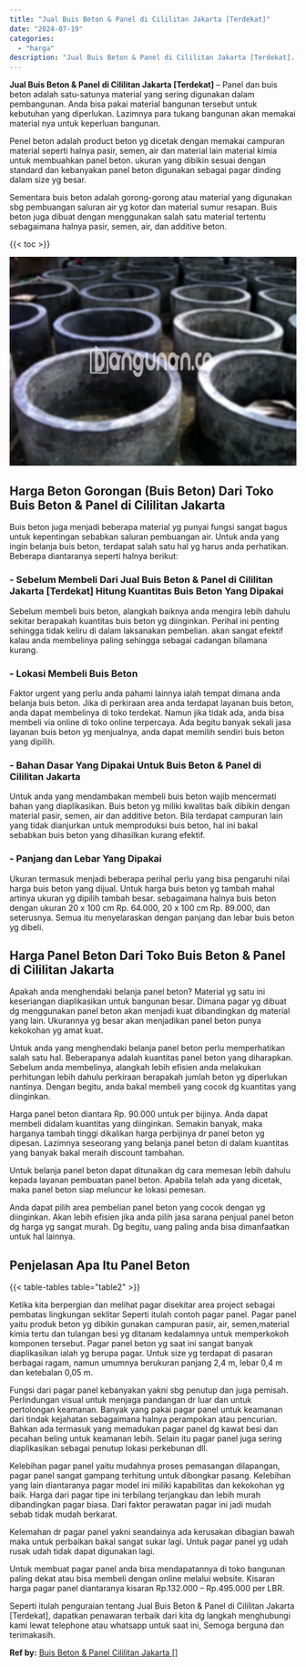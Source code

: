 ```yaml
---
title: "Jual Buis Beton & Panel di Cililitan Jakarta [Terdekat]"
date: "2024-07-19"
categories: 
  - "harga"
description: "Jual Buis Beton & Panel di Cililitan Jakarta [Terdekat]. Seperti itulah penguraian tentang Jual Buis Beton & Panel di Cililitan Jakarta [Terdekat], dapatka..."
---
```


**Jual Buis Beton & Panel di Cililitan Jakarta \[Terdekat\]** – Panel dan buis beton adalah satu-satunya material yang sering digunakan dalam pembangunan. Anda bisa pakai material bangunan tersebut untuk kebutuhan yang diperlukan. Lazimnya para tukang bangunan akan memakai material nya untuk keperluan bangunan.

Penel beton adalah product beton yg dicetak dengan memakai campuran material seperti halnya pasir, semen, air dan material lain material kimia untuk membuahkan panel beton. ukuran yang dibikin sesuai dengan standard dan kebanyakan panel beton digunakan sebagai pagar dinding dalam size yg besar.

Sementara buis beton adalah gorong-gorong atau material yang digunakan sbg pembuangan saluran air yg kotor dan material sumur resapan. Buis beton juga dibuat dengan menggunakan salah satu material tertentu sebagaimana halnya pasir, semen, air, dan additive beton.

{{< toc >}}

![Jual Buis Beton & Panel di Cililitan Jakarta [Terdekat]](/images/jual-panel-buis-beton-murah-12.png)

## Harga Beton Gorongan (Buis Beton) Dari Toko Buis Beton & Panel di Cililitan Jakarta

Buis beton juga menjadi beberapa material yg punyai fungsi sangat bagus untuk kepentingan sebabkan saluran pembuangan air. Untuk anda yang ingin belanja buis beton, terdapat salah satu hal yg harus anda perhatikan. Beberapa diantaranya seperti halnya berikut:

### \- Sebelum Membeli Dari Jual Buis Beton & Panel di Cililitan Jakarta \[Terdekat\] Hitung Kuantitas Buis Beton Yang Dipakai

Sebelum membeli buis beton, alangkah baiknya anda mengira lebih dahulu sekitar berapakah kuantitas buis beton yg diinginkan. Perihal ini penting sehingga tidak keliru di dalam laksanakan pembelian. akan sangat efektif kalau anda membelinya paling sehingga sebagai cadangan bilamana kurang.

### \- Lokasi Membeli Buis Beton

Faktor urgent yang perlu anda pahami lainnya ialah tempat dimana anda belanja buis beton. Jika di perkiraan area anda terdapat layanan buis beton, anda dapat membelinya di toko terdekat. Namun jika tidak ada, anda bisa membeli via online di toko online terpercaya. Ada begitu banyak sekali jasa layanan buis beton yg menjualnya, anda dapat memilih sendiri buis beton yang dipilih.

### \- Bahan Dasar Yang Dipakai Untuk Buis Beton & Panel di Cililitan Jakarta

Untuk anda yang mendambakan membeli buis beton wajib mencermati bahan yang diaplikasikan. Buis beton yg miliki kwalitas baik dibikin dengan material pasir, semen, air dan additive beton. Bila terdapat campuran lain yang tidak dianjurkan untuk memproduksi buis beton, hal ini bakal sebabkan buis beton yang dihasilkan kurang efektif.

### \- Panjang dan Lebar Yang Dipakai

Ukuran termasuk menjadi beberapa perihal perlu yang bisa pengaruhi nilai harga buis beton yang dijual. Untuk harga buis beton yg tambah mahal artinya ukuran yg dipilih tambah besar. sebagaimana halnya buis beton dengan ukuran 20 x 100 cm Rp. 64.000, 20 x 100 cm Rp. 89.000, dan seterusnya. Semua itu menyelaraskan dengan panjang dan lebar buis beton yg dibeli.

## Harga Panel Beton Dari Toko Buis Beton & Panel di Cililitan Jakarta

Apakah anda menghendaki belanja panel beton? Material yg satu ini keseriangan diaplikasikan untuk bangunan besar. Dimana pagar yg dibuat dg menggunakan panel beton akan menjadi kuat dibandingkan dg material yang lain. Ukurannya yg besar akan menjadikan panel beton punya kekokohan yg amat kuat.

Untuk anda yang menghendaki belanja panel beton perlu memperhatikan salah satu hal. Beberapanya adalah kuantitas panel beton yang diharapkan. Sebelum anda membelinya, alangkah lebih efisien anda melakukan perhitungan lebih dahulu perkiraan berapakah jumlah beton yg diperlukan nantinya. Dengan begitu, anda bakal membeli yang cocok dg kuantitas yang diinginkan.

Harga panel beton diantara Rp. 90.000 untuk per bijinya. Anda dapat membeli didalam kuantitas yang diinginkan. Semakin banyak, maka harganya tambah tinggi dikalikan harga perbijinya dr panel beton yg dipesan. Lazimnya seseorang yang belanja panel beton di dalam kuantitas yang banyak bakal meraih discount tambahan.

Untuk belanja panel beton dapat ditunaikan dg cara memesan lebih dahulu kepada layanan pembuatan panel beton. Apabila telah ada yang dicetak, maka panel beton siap meluncur ke lokasi pemesan.

Anda dapat pilih area pembelian panel beton yang cocok dengan yg diinginkan. Akan lebih efisien jika anda pilih jasa sarana penjual panel beton dg harga yg sangat murah. Dg begitu, uang paling anda bisa dimanfaatkan untuk hal lainnya.

## Penjelasan Apa Itu Panel Beton

{{< table-tables table="table2" >}}

Ketika kita berpergian dan melihat pagar disekitar area project sebagai pembatas lingkungan seklitar Seperti itulah contoh pagar panel. Pagar panel yaitu produk beton yg dibikin gunakan campuran pasir, air, semen,material kimia tertu dan tulangan besi yg ditanam kedalamnya untuk memperkokoh komponen tersebut. Pagar panel beton yg saat ini sangat banyak diaplikasikan ialah yg berupa pagar. Untuk size yg terdapat di pasaran berbagai ragam, namun umumnya berukuran panjang 2,4 m, lebar 0,4 m dan ketebalan 0,05 m.

Fungsi dari pagar panel kebanyakan yakni sbg penutup dan juga pemisah. Perlindungan visual untuk menjaga pandangan dr luar dan untuk pertolongan keamanan. Banyak yang pakai pagar panel untuk keamanan dari tindak kejahatan sebagaimana halnya perampokan atau pencurian. Bahkan ada termasuk yang memadukan pagar panel dg kawat besi dan pecahan beling untuk keamanan lebih. Selain itu pagar panel juga sering diaplikasikan sebagai penutup lokasi perkebunan dll.

Kelebihan pagar panel yaitu mudahnya proses pemasangan dilapangan, pagar panel sangat gampang terhitung untuk dibongkar pasang. Kelebihan yang lain diantaranya pagar model ini miliki kapabilitas dan kekokohan yg baik. Harga dari pagar tipe ini terbilang terjangkau dan lebih murah dibandingkan pagar biasa. Dari faktor perawatan pagar ini jadi mudah sebab tidak mudah berkarat.

Kelemahan dr pagar panel yakni seandainya ada kerusakan dibagian bawah maka untuk perbaikan bakal sangat sukar lagi. Untuk pagar panel yg udah rusak udah tidak dapat digunakan lagi.

Untuk membuat pagar panel anda bisa mendapatannya di toko bangunan paling dekat atau bisa membeli dengan online melalui website. Kisaran harga pagar panel diantaranya kisaran Rp.132.000 – Rp.495.000 per LBR.

Seperti itulah penguraian tentang Jual Buis Beton & Panel di Cililitan Jakarta \[Terdekat\], dapatkan penawaran terbaik dari kita dg langkah menghubungi kami lewat telephone atau whatsapp untuk saat ini, Semoga berguna dan terimakasih.

**Ref by:** [Buis Beton & Panel Cililitan Jakarta []](https://id.wikipedia.org/wiki/Buis)
